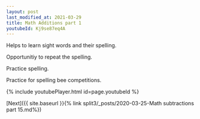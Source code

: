 ```yaml
---
layout: post
last_modified_at: 2021-03-29
title: Math Additions part 1
youtubeId: Kj9se87eq4A
---
```

 
 
Helps to learn sight words and their spelling.

Opportunitiy to repeat the spelling. 

Practice spelling. 
 
Practice for spelling bee competitions. 
 
{% include youtubePlayer.html id=page.youtubeId %}
 
 

[Next]({{ site.baseurl }}{% link  split3/_posts/2020-03-25-Math subtractions part 15.md%})
 
